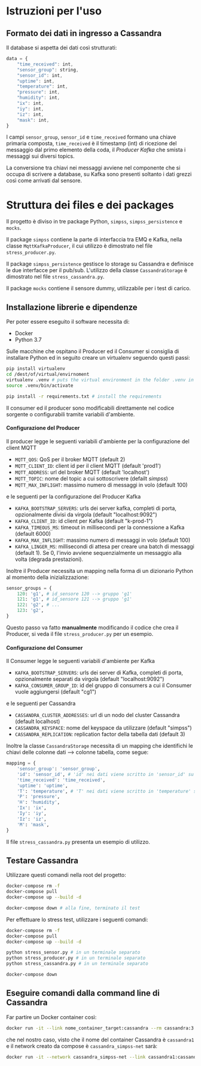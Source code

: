 # Istruzioni per l'uso

## Formato dei dati in ingresso a Cassandra

Il database si aspetta dei dati così strutturati:

```javascript
data = {
    "time_received": int,
    "sensor_group": string,
    "sensor_id": int,
    "uptime": int,
    "temperature": int,
    "pressure": int,
    "humidity": int,
    "ix": int,
    "iy": int,
    "iz": int,
    "mask": int,
}
```

I campi `sensor_group`, `sensor_id` e `time_received` formano una chiave primaria composta, `time_received` è il timestamp (int) di ricezione del messaggio dal primo elemento della coda, il *Producer Kafka* che smista i messaggi sui diversi topics.

La conversione tra chiavi nei messaggi avviene nel componente che si occupa di scrivere a database, su Kafka sono presenti soltanto i dati grezzi così come arrivati dal sensore.

# Struttura dei files e dei packages

Il progetto è diviso in tre package Python, `simpss`, `simpss_persistence` e `mocks`.

Il package `simpss` contiene la parte di interfaccia tra EMQ e Kafka, nella classe `MqttKafkaProducer`, il cui utilizzo è dimostrato nel file `stress_producer.py`.

Il package `simpss_persistence` gestisce lo storage su Cassandra e definisce le due interfacce per il pub/sub. L'utilizzo della classe `CassandraStorage` è dimostrato nel file `stress_cassandra.py`.

Il package `mocks` contiene il sensore dummy, utilizzabile per i test di carico.

## Installazione librerie e dipendenze

Per poter essere eseguito il software necessita di:

- Docker
- Python 3.7

Sulle macchine che ospitano il Producer ed il Consumer si consiglia di installare Python ed in seguito creare un virtualenv seguendo questi passi:

```bash
pip install virtualenv
cd /dest/of/virtual/envirnoment
virtualenv .venv # puts the virtual environment in the folder .venv in the local folder
source .venv/bin/activate

pip install -r requirements.txt # install the requirements
```

Il consumer ed il producer sono modificabili direttamente nel codice sorgente o configurabili tramite variabili d'ambiente.

#### Configurazione del Producer

Il producer legge le seguenti variabili d'ambiente per la configurazione del client MQTT

- `MQTT_QOS`: QoS per il broker MQTT (default 2)
- `MQTT_CLIENT_ID`: client id per il client MQTT (default 'prod1')
- `MQTT_ADDRESS`: url del broker MQTT (default 'localhost')
- `MQTT_TOPIC`: nome del topic a cui sottoscrivere (defailt *simpss*)
- `MQTT_MAX_INFLIGHT`: massimo numero di messaggi in volo (default 100)

e le seguenti per la configurazione del Producer Kafka

- `KAFKA_BOOTSTRAP_SERVERS`: urls dei server kafka, completi di porta, opzionalmente divisi da virgola (default "localhost:9092")
- `KAFKA_CLIENT_ID`: id client per Kafka (default "k-prod-1")
- `KAFKA_TIMEOUS_MS`: timeout in millisecondi per la connessione a Kafka (default 6000)
- `KAFKA_MAX_INFLIGHT`: massimo numero di messaggi in volo (default 100)
- `KAFKA_LINGER_MS`: millisecondi di attesa per creare una batch di messaggi (default 1). Se 0, l'invio avviene sequenzialmente un messaggio alla volta (degrada prestazioni).

Inoltre il Producer necessita un mapping nella forma di un dizionario Python al momento della inizializzazione:

```python
sensor_groups = {
    120: 'g1', # id_sensore 120 --> gruppo 'g1'
    121: 'g1', # id_sensore 121 --> gruppo 'g1'
    122: 'g2', # ...
    123: 'g2',
}
```

Questo passo va fatto **manualmente** modificando il codice che crea il Producer, si veda il file `stress_producer.py` per un esempio.

#### Configurazione del Consumer

Il Consumer legge le seguenti variabili d'ambiente per Kafka

- `KAFKA_BOOTSTRAP_SERVERS`: urls dei server di Kafka, completi di porta, opzionalmente separati da virgola (default "localhost:9092")
- `KAFKA_CONSUMER_GROUP_ID`: id del gruppo di consumers a cui il Consumer vuole aggiungersi (default "cg1")

e le seguenti per Cassandra

- `CASSANDRA_CLUSTER_ADDRESSES`: url di un nodo del cluster Cassandra (default localhost)
- `CASSANDRA_KEYSPACE`: nome del keyspace da utilizzare (default "simpss")
- `CASSANDRA_REPLICATION`: replication factor della tabella dati (default 3)

Inoltre la classe `CassandraStorage` necessita di un mapping che identifichi le chiavi delle colonne dati --> colonne tabella, come segue:

```python
mapping = {
    'sensor_group': 'sensor_group',
    'id': 'sensor_id', # 'id' nei dati viene scritto in 'sensor_id' su Cassandra
    'time_received': 'time_received',
    'uptime': 'uptime',
    'T': 'temperature', # 'T' nei dati viene scritto in 'temperature' su Cassandra
    'P': 'pressure',
    'H': 'humidity',
    'Ix': 'ix',
    'Iy': 'iy',
    'Iz': 'iz',
    'M': 'mask',
}
```

Il file `stress_cassandra.py` presenta un esempio di utilizzo.


## Testare Cassandra

Utilizzare questi comandi nella root del progetto:

```bash
docker-compose rm -f
docker-compose pull
docker-compose up --build -d

docker-compose down # alla fine, terminato il test
```

Per effettuare lo stress test, utilizzare i seguenti comandi:

```bash
docker-compose rm -f
docker-compose pull
docker-compose up --build -d

python stress_sensor.py # in un terminale separato
python stress_producer.py # in un terminale separato
python stress_cassandra.py # in un terminale separato

docker-compose down
```

## Eseguire comandi dalla command line di Cassandra

Far partire un Docker container così:

```bash
docker run -it --link nome_container_target:cassandra --rm cassandra:3 cqlsh cassandra
```

che nel nostro caso, visto che il nome del container Cassandra è `cassandra1` e il network creato da compose è `cassandra_simpss-net` sarà:

```bash
docker run -it --network cassandra_simpss-net --link cassandra1:cassandra --rm cassandra:3 cqlsh cassandra
```
